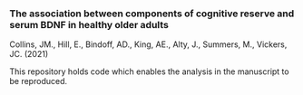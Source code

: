 ### The association between components of cognitive reserve and serum BDNF in healthy older adults

Collins, JM., Hill, E., Bindoff, AD., King, AE., Alty, J., Summers, M., Vickers, JC. (2021)  

This repository holds code which enables the analysis in the manuscript to be reproduced.   
